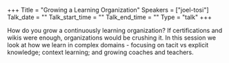 +++
Title = "Growing a Learning Organization"
Speakers = ["joel-tosi"]
Talk_date = ""
Talk_start_time = ""
Talk_end_time = ""
Type = "talk"
+++

How do you grow a continuously learning organization? If certifications and wikis were enough, organizations would be crushing it. In this session we look at how we learn in complex domains - focusing on tacit vs explicit knowledge; context learning; and growing coaches and teachers.
